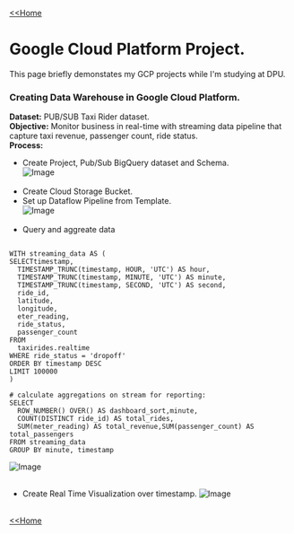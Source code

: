 [<<Home](https://pakkawatk.github.io/portfolio)<br />
# Google Cloud Platform Project.
This page briefly demonstates my GCP projects while I'm studying at DPU.<br />
### Creating Data Warehouse in Google Cloud Platform.
**Dataset:** PUB/SUB Taxi Rider dataset.<br />
**Objective:** Monitor business in real-time with streaming data pipeline that capture taxi revenue, passenger count, ride status.<br />
**Process:**<br />
- Create Project, Pub/Sub BigQuery dataset and Schema.<br />
![Image](https://github.com/Pakkawatk/portfolio/blob/gh-pages/img/gcp1.PNG?raw=true)<br /><br />
- Create Cloud Storage Bucket.
- Set up Dataflow Pipeline from Template.<br />
![Image](https://github.com/Pakkawatk/portfolio/blob/gh-pages/img/gcp0.PNG?raw=true)<br /><br />
- Query and aggreate data<br />

```

WITH streaming_data AS (
SELECTtimestamp,
  TIMESTAMP_TRUNC(timestamp, HOUR, 'UTC') AS hour,
  TIMESTAMP_TRUNC(timestamp, MINUTE, 'UTC') AS minute,
  TIMESTAMP_TRUNC(timestamp, SECOND, 'UTC') AS second,
  ride_id,
  latitude,
  longitude,
  eter_reading,
  ride_status,
  passenger_count
FROM
  taxirides.realtime
WHERE ride_status = 'dropoff' 
ORDER BY timestamp DESC
LIMIT 100000
)

# calculate aggregations on stream for reporting:
SELECT
  ROW_NUMBER() OVER() AS dashboard_sort,minute,
  COUNT(DISTINCT ride_id) AS total_rides,
  SUM(meter_reading) AS total_revenue,SUM(passenger_count) AS total_passengers
FROM streaming_data
GROUP BY minute, timestamp

```

![Image](https://github.com/Pakkawatk/portfolio/blob/gh-pages/img/gcp2.PNG?raw=true)<br /><br />
- Create Real Time Visualization over timestamp.
![Image](https://github.com/Pakkawatk/portfolio/blob/gh-pages/img/gcp3.PNG?raw=true)<br /><br />

[<<Home](https://pakkawatk.github.io/portfolio)<br />
